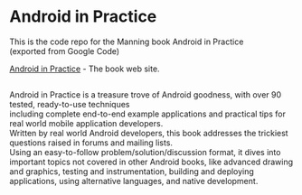 # Android in Practice

This is the code repo for the Manning book Android in Practice   
(exported from Google Code)  

[Android in Practice](https://www.manning.com/books/android-in-practice) - The book web site. 

## 

Android in Practice is a treasure trove of Android goodness, with over 90 tested, ready-to-use techniques   
including complete end-to-end example applications and practical tips for real world mobile application developers.      
Written by real world Android developers, this book addresses the trickiest questions raised in forums and mailing lists.     
Using an easy-to-follow problem/solution/discussion format, it dives into important topics not covered in other Android books, like advanced drawing and graphics, testing and instrumentation, building and deploying applications, using alternative languages, and native development.
